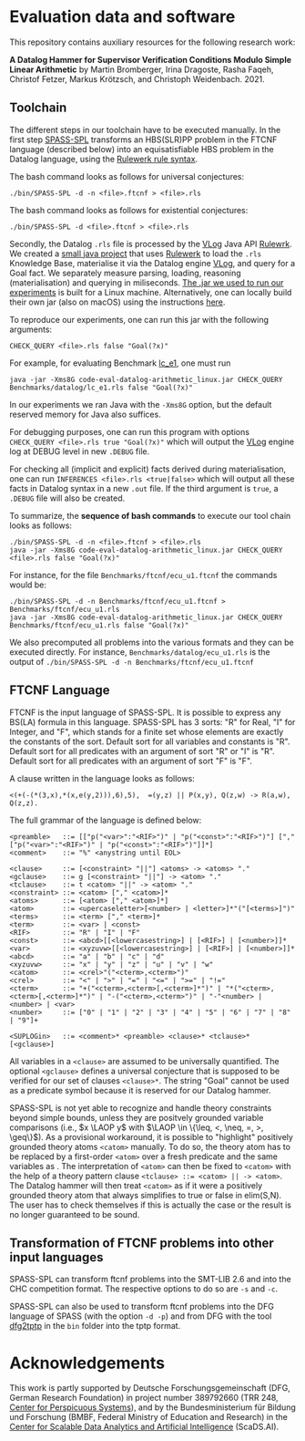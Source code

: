 # Evaluation data and software

This repository contains auxiliary resources for the following research work:

**A Datalog Hammer for Supervisor Verification Conditions Modulo Simple Linear Arithmetic**
by Martin Bromberger, Irina Dragoste, Rasha Faqeh, Christof Fetzer, Markus Krötzsch, and Christoph Weidenbach. 2021.


## Toolchain

The different steps in our toolchain have to be executed manually. In the first step [SPASS-SPL](https://github.com/knowsys/eval-datalog-arithmetic/blob/main/bin/SPASS-SPL) transforms an HBS(SLR)PP problem in the FTCNF language (described below) into an equisatisfiable HBS problem in the Datalog language, using the [Rulewerk rule syntax](https://github.com/knowsys/rulewerk/wiki/Rule-syntax-grammar). 

The bash command looks as follows for universal conjectures:

    ./bin/SPASS-SPL -d -n <file>.ftcnf > <file>.rls
    
The bash command looks as follows for existential conjectures:

    ./bin/SPASS-SPL -d <file>.ftcnf > <file>.rls

Secondly, the Datalog `.rls` file is processed by the [VLog](https://github.com/karmaresearch/vlog) Java API [Rulewrk](https://github.com/knowsys/rulewerk). We created a [small java project](https://github.com/knowsys/eval-datalog-arithmetic/tree/main/code-eval-datalog-arithmetic) that uses [Rulewerk](https://github.com/knowsys/rulewerk) to load the `.rls` Knowledge Base, materialise it via the Datalog engine [VLog](https://github.com/karmaresearch/vlog), and query for a Goal fact. We separately measure parsing, loading, reasoning (materialisation) and querying in miliseconds.
[The .jar we used to run our experiments](https://github.com/knowsys/eval-datalog-arithmetic/blob/main/code-eval-datalog-arithmetic_linux.jar) is built for a Linux machine.  Alternatively, one can locally build their own jar (also on  macOS) using the instructions [here](https://github.com/knowsys/eval-datalog-arithmetic/blob/main/code-eval-datalog-arithmetic/BUILDING-EVAL-JAR_README.md).

To reproduce our experiments, one can run this jar with the following arguments:

    CHECK_QUERY <file>.rls false "Goal(?x)"

For example, for evaluating Benchmark [lc_e1](https://github.com/knowsys/eval-datalog-arithmetic/blob/main/Benchmarks/datalog/lc_e1.rls), one must run
    
    java -jar -Xms8G code-eval-datalog-arithmetic_linux.jar CHECK_QUERY Benchmarks/datalog/lc_e1.rls false "Goal(?x)"

In our experiments we ran Java with the `-Xms8G` option, but the default reserved memory for Java also suffices.

For debugging purposes, one can run this program with options
```CHECK_QUERY <file>.rls true "Goal(?x)"```
which will output the [VLog](https://github.com/karmaresearch/vlog) engine log at DEBUG level in new `.DEBUG` file.

For checking all (implicit and explicit) facts derived during materialisation, one can run
```INFERENCES <file>.rls <true|false>```
which will output all these facts in Datalog syntax in a new `.out` file. If the third argument is `true`, a `.DEBUG` file will also be created. 

To summarize, the **sequence of bash commands** to execute our tool chain looks as follows:

    ./bin/SPASS-SPL -d -n <file>.ftcnf > <file>.rls
    java -jar -Xms8G code-eval-datalog-arithmetic_linux.jar CHECK_QUERY <file>.rls false "Goal(?x)"

For instance, for the file `Benchmarks/ftcnf/ecu_u1.ftcnf` the commands would be:

    ./bin/SPASS-SPL -d -n Benchmarks/ftcnf/ecu_u1.ftcnf > Benchmarks/ftcnf/ecu_u1.rls
    java -jar -Xms8G code-eval-datalog-arithmetic_linux.jar CHECK_QUERY Benchmarks/ftcnf/ecu_u1.rls false "Goal(?x)"
    
We also precomputed all problems into the various formats and they can be executed directly. For instance, `Benchmarks/datalog/ecu_u1.rls` is the output of `./bin/SPASS-SPL -d -n Benchmarks/ftcnf/ecu_u1.ftcnf`

## FTCNF Language
FTCNF is the input language of SPASS-SPL. It is possible to express any BS(LA) formula in this language. SPASS-SPL has 3 sorts: "R" for Real, "I" for Integer, and "F", which stands for a finite set whose elements are exactly the constants of the sort. Default sort for all variables and constants is "R". Default sort for all predicates with an argument of sort "R" or "I" is "R". Default sort for all predicates with an argument of sort "F" is "F".

A clause written in the language looks as follows:

    <(+(-(*(3,x),*(x,e(y,2))),6),5),  =(y,z) || P(x,y), Q(z,w) -> R(a,w), Q(z,z).

The full grammar of the language is defined below:

    <preamble>   ::= [["p("<var>":"<RIF>")" | "p("<const>":"<RIF>")"] [","["p("<var>":"<RIF>")" | "p("<const>":"<RIF>")"]]*]
    <comment>    ::= "%" <anystring until EOL>
    
    <clause>     ::= [<constraint> "||"] <atoms> -> <atoms> "."
    <gclause>    ::= g [<constraint> "||"] -> <atom> "."
    <tclause>    ::= t <catom> "||" -> <atom> "."
    <constraint> ::= <catom> ["," <catom>]*
    <atoms>      ::= [<atom> ["," <atom>]*]
    <atom>       ::= <upercaseletter>[<number> | <letter>]*"("[<terms>]")"
    <terms>      ::= <term> ["," <term>]*
    <term>       ::= <var> | <const>
    <RIF>        ::= "R" | "I" | "F" 
    <const>      ::= <abcd>[[<lowercasestring>] | [<RIF>] | [<number>]]*
    <var>        ::= <xyzuvw>[[<lowercasestring>] | [<RIF>] | [<number>]]*
    <abcd>       ::= "a" | "b" | "c" | "d" 
    <xyzuvw>     ::= "x" | "y" | "z" | "u" | "v" | "w" 
    <catom>      ::= <crel>"("<cterm>,<cterm>")"
    <crel>       ::= "<" | ">" | "=" | "<=" | ">=" | "!="
    <cterm>      ::= "+("<cterm>,<cterm>[,<cterm>]*")" | "*("<cterm>,<cterm>[,<cterm>]*")" | "-("<cterm>,<cterm>")" | "-"<number> | <number> | <var>
    <number>     ::= ["0" | "1" | "2" | "3" | "4" | "5" | "6" | "7" | "8" | "9"]+
    
    <SUPLOGin>   ::= <comment>* <preamble> <clause>* <tclause>* [<gclause>]

All variables in a `<clause>` are assumed to be universally quantified. The optional `<gclause>` defines a universal conjecture that is supposed to be verified for our set of clauses `<clause>*`. The string "Goal" cannot be used as a predicate symbol because it is reserved for our Datalog hammer.

SPASS-SPL is not yet able to recognize and handle theory constraints beyond simple bounds, unless they are positvely grounded variable comparisons (i.e., $x \LAOP y$ with $\LAOP \in \{\leq, <, \neq, =, >, \geq\}$). As a provisional workaround, it is possible to "highlight" positively grounded theory atoms `<catom>` manually. To do so, the theory atom has to be replaced by a first-order `<atom>` over a fresh predicate and the same variables as <catom>. The interpretation of `<atom>` can then be fixed to `<catom>` with the help of a theory pattern clause `<tclause> ::= <catom> || -> <atom>`. The Datalog hammer will then treat `<catom>` as if it were a positively grounded theory atom that always simplifies to true or false in elim(S,N). The user has to check themselves if this is actually the case or the result is no longer guaranteed to be sound.

## Transformation of FTCNF problems into other input languages

SPASS-SPL can transform ftcnf problems into the SMT-LIB 2.6 and into the CHC competition format. The respective options to do so are `-s` and `-c`.

SPASS-SPL can also be used to transform ftcnf problems into the DFG language of SPASS (with the option `-d -p`) and from DFG with the tool [dfg2tptp](https://github.com/knowsys/eval-datalog-arithmetic/blob/main/bin/dfg2tptp) in the `bin` folder into the tptp format.

# Acknowledgements

This work is partly supported by Deutsche Forschungsgemeinschaft (DFG, German Research Foundation)
in project number 389792660 (TRR 248, [Center for Perspicuous Systems](https://www.perspicuous-computing.science/)), and by the Bundesministerium für Bildung und Forschung (BMBF, Federal Ministry of Education and Research) in the [Center for Scalable Data Analytics and Artificial Intelligence](https://www.scads.de) (ScaDS.AI).
